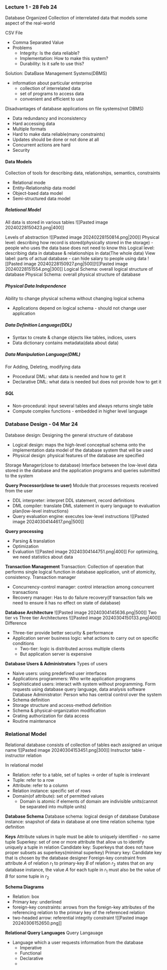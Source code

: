 ### Lecture 1 - 28 Feb 24

Database
Organized Collection of interrelated data that models some aspect of the real-world

CSV File
- Comma Separated Value
- Problems
	- Integrity: Is the data reliable?
	- Implementation: How to make this system?
	- Durability: Is it safe to use this?

Solution: DataBase Management Systems(DBMS)
- information about particular enterprise
	- collection of interrelated data
	- set of programs to access data
	- convenient and efficient to use

Disadvantages of database applications on file systems(not DBMS)
- Data redundancy and inconsistency
- Hard accessing data
- Multiple formats
- Hard to make data reliable(many constraints)
- Updates should be done or not done at all
- Concurrent actions are hard
- Security

#### Data Models
Collection of tools for describing data, relationships, semantics, constraints
- Relational mode
- Entity-Relationship data model
- Object-baed data model
- Semi-structured data model

##### Relational Model
All data is stored in various tables
![[Pasted image 20240228150423.png|400]]

Levels of abstraction
![[Pasted image 20240228150814.png|200]]
Physical level: describing how record is stored(physically stored in the storage) - people who uses the data base does not need to know this
Logical level: describing data in database & relationships in data(The whole data)
View label: parts of actual database - can hide salary to people using data
![[Pasted image 20240228150927.png|500]]![[Pasted image 20240228151554.png|300]]
Logical Schema: overall logical structure of database
Physical Schema: overall physical structure of database

##### Physical Data Independence
Ability to change physical schema without changing logical schema
- Applications depend on logical schema - should not change user application

##### Data Definition Language(DDL)
- Syntax to create & change objects like tables, indices, users
- Data dictionary contains metadata(data about data)

##### Data Manipulation Language(DML)
For Adding, Deleting, modifying data
- Procedural DML:  what data is needed and how to get it
- Declarative DML: what data is needed but does not provide how to get it

##### SQL
- Non-procedural: input several tables and always returns single table
- Compute complex functions - embedded in higher level language

### Database Design - 04 Mar 24

Database design: Designing the general structure of database
- Logical design: maps the high-level conceptual schema onto the implementation data model of the database system that will be used
- Physical design: physical features of the database are specified

Storage Manager(close to database)
Interface between the low-level data stored in the database and the application programs and queries submitted to the system

__Query Processor(close to user)__
Module that processes requests received from the user
- DDL interpreter: interpret DDL statement, record definitions
- DML compiler: translate DML statement in query language to evaluation plan(low-level instructions)
- Query evaluation engine: executes low-level instructions
![[Pasted image 20240304144617.png|500]]

__Query processing__
- Parsing & translation
- Optimization
- Evaluation
![[Pasted image 20240304144751.png|400]]
For optimizing, we need statistics about data

__Transaction Management__
Transaction: Collection of operation that performs single logical function in database application, unit of atomicity, consistency.
Transaction manager
- Concurrency-control manager: control interaction among concurrent transactions
- Recovery manager: Has to do failure recovery(If transaction fails we need to ensure it has no effect on state of database)

__Database Architecture__
![[Pasted image 20240304145636.png|500]]
Two tier vs Three tier Architectures
![[Pasted image 20240304150133.png|400]]
Difference
- Three-tier provide better security & performance
- Application server business logic: what actions to carry out on specific conditions
	- Two-tier: logic is distributed across multiple clients
	- But application server is expensive

__Database Users & Administrators__
Types of users
- Naive users: using predefined user interfaces
- Applications programmers: Who write application programs
- Sophisticated users: interact with system without programming. Form requests using database query language, data analysis software
Database Administrator: Person who has central control over the system
- Schema definition
- Storage structure and access-method definition
- Schema & physical-organization modification
- Grating authorization for data access
- Routine maintenance

### Relational Model
Relational database consists of collection of tables each assigned an unique name
![[Pasted image 20240304153451.png|300]]
Instructor table - instructor relation

In relational model
- Relation: refer to a table, set of tuples $\rightarrow$ order of tuple is irrelevant
- Tuple: refer to a row
- Attribute: refer to a column
- Relation instance: specific set of rows
- Domain(of attribute): set of permitted values
	- Domain is atomic if elements of domain are indivisible units(cannot be separated into multiple units)

__Database Schema__
Database schema: logical design of database
Database instance: snapshot of data in database at one time
relation schema: type definition

__Keys__
Attribute values in tuple must be able to uniquely identified - no same tuple
Superkey: set of one or more attribute that allow us to identify uniquely a tuple in relation
Candidate key: Superkeys that does not have proper subsets as superkeys(minimal superkey)
Primary key: Candidate key that is chosen by the database designer
Foreign-key constraint
from attribute $A$ of relation $r_1$ to primary-key $B$ of relation $r_2$ states that on any database instance, the value $A$ for each tuple in $r_1$ must also be the value of $B$ for some tuple in $r_2$

__Schema Diagrams__
- Relation: box
- Primary key: underlined
- foreign-key constraints: arrows from the foreign-key attributes of the referencing relation to the primary key of the referenced relation
- two-headed arrow: referential integrity constraint
![[Pasted image 20240306152650.png]]

__Relational Query Languages__
Query Langauage
- Language which a user requests information from the database
	- Imperative
	- Functional
	- Declarative
	- 